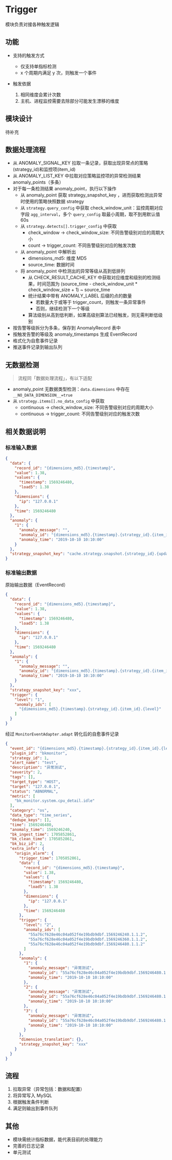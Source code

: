 # Trigger

模块负责对接各种触发逻辑

## 功能

- 支持的触发方式
    - 仅支持单指标检测
    - x 个周期内满足 y 次，则触发一个事件

- 触发依据
    1. 相同维度会累计次数
    2. 主机、进程监控需要去除部分可能发生漂移的维度

## 模块设计

待补充

## 数据处理流程

- 从 ANOMALY_SIGNAL_KEY 拉取一条记录，获取出现异常点的策略(strategy_id)和监控项(item_id)
- 从 ANOMALY_LIST_KEY 中拉取对应策略监控项的异常检测结果 anomaly_points（多条）
- 对于每一条检测结果 anomaly_point，执行以下操作
    - 从 anomaly_point 获取 strategy_snapshot_key ，进而获取检测出异常时使用的策略快照数据 strategy
    - 从 `strategy.query_config` 中获取 check_window_unit：监控周期对应字段 `agg_interval`，多个 `query_config`
      取最小周期，取不到用默认值 60s
    - 从 `strategy.detects[].trigger_config` 中获取
        - check_window -> check_window_size: 不同告警级别对应的周期大小
        - count -> trigger_count: 不同告警级别对应的触发次数
    - 从 anomaly_point 中解析出
        - dimensions_md5: 维度 MD5
        - source_time: 数据时间
    - 将 anomaly_point 中检测出的异常等级从高到低排列
        - 从 CHECK_RESULT_CACHE_KEY 中获取对应维度和级别的检测结果，时间范围为 (source_time - check_window_unit *
          check_window_size + 1) ~ source_time
        - 统计结果中带有 ANOMALY_LABEL 后缀的点的数量
            - 若数量大于或等于 trigger_count，则触发一条异常事件
            - 否则，继续检测下一个等级
        - 算法级别从高到低判断，如果高级别算法已经触发，则无需判断低级别
- 按告警等级拆分为多条，保存到 AnomalyRecord 表中
- 按触发告警的等级及 anomaly_timestamps 生成 EventRecord
- 格式化为自愈事件记录
- 推送事件记录到输出队列

## 无数据检测

> 流程同「数据处理流程」，有以下适配

- anomaly_point 无数据类型检测：`data.dimensions` 中存在 `__NO_DATA_DIMENSION__=true`
- 从 `strategy.items[].no_data_config` 中获取
    - continuous -> check_window_size: 不同告警级别对应的周期大小
    - continuous -> trigger_count: 不同告警级别对应的触发次数

## 相关数据说明

### 标准输入数据

```json
{
  "data": {
    "record_id": "{dimensions_md5}.{timestamp}",
    "value": 1.38,
    "values": {
      "timestamp": 1569246480,
      "load5": 1.38
    },
    "dimensions": {
      "ip": "127.0.0.1"
    },
    "time": 1569246480
  },
  "anomaly": {
    "1": {
      "anomaly_message": "",
      "anomaly_id": "{dimensions_md5}.{timestamp}.{strategy_id}.{item_id}.{level}",
      "anomaly_time": "2019-10-10 10:10:00"
    }
  },
  "strategy_snapshot_key": "cache.strategy.snapshot.{strategy_id}.{update_time}"
}
```

### 标准输出数据

原始输出数据（EventRecord）

```json
{
  "data": {
    "record_id": "{dimensions_md5}.{timestamp}",
    "value": 1.38,
    "values": {
      "timestamp": 1569246480,
      "load5": 1.38
    },
    "dimensions": {
      "ip": "127.0.0.1"
    },
    "time": 1569246480
  },
  "anomaly": {
    "1": {
      "anomaly_message": "",
      "anomaly_id": "{dimensions_md5}.{timestamp}.{strategy_id}.{item_id}.{level}",
      "anomaly_time": "2019-10-10 10:10:00"
    }
  },
  "strategy_snapshot_key": "xxx",
  "trigger": {
    "level": "1",
    "anomaly_ids": [
      "{dimensions_md5}.{timestamp}.{strategy_id}.{item_id}.{level}"
    ]
  }
}
```

经过 `MonitorEventAdapter.adapt` 转化后的自愈事件记录

```json
{
  "event_id": "{dimensions_md5}.{timestamp}.{strategy_id}.{item_id}.{level}",
  "plugin_id": "bkmonitor",
  "strategy_id": 1,
  "alert_name": "test",
  "description": "异常测试",
  "severity": 2,
  "tags": [],
  "target_type": "HOST",
  "target": "127.0.0.1",
  "status": "ABNORMAL",
  "metric": [
    "bk_monitor.system.cpu_detail.idle"
  ],
  "category": "os",
  "data_type": "time_series",
  "dedupe_keys": [],
  "time": 1569246480,
  "anomaly_time": 1569246240,
  "bk_ingest_time": 1705852861,
  "bk_clean_time": 1705852861,
  "bk_biz_id": 2,
  "extra_info": {
    "origin_alarm": {
      "trigger_time": 1705852861,
      "data": {
        "record_id": "{dimensions_md5}.{timestamp}",
        "value": 1.38,
        "values": {
          "timestamp": 1569246480,
          "load5": 1.38
        },
        "dimensions": {
          "ip": "127.0.0.1"
        },
        "time": 1569246480
      },
      "trigger": {
        "level": "2",
        "anomaly_ids": [
          "55a76cf628e46c04a052f4e19bdb9dbf.1569246240.1.1.2",
          "55a76cf628e46c04a052f4e19bdb9dbf.1569246360.1.1.2",
          "55a76cf628e46c04a052f4e19bdb9dbf.1569246480.1.1.2"
        ]
      },
      "anomaly": {
        "1": {
          "anomaly_message": "异常测试",
          "anomaly_id": "55a76cf628e46c04a052f4e19bdb9dbf.1569246480.1.1.1",
          "anomaly_time": "2019-10-10 10:10:00"
        },
        "2": {
          "anomaly_message": "异常测试",
          "anomaly_id": "55a76cf628e46c04a052f4e19bdb9dbf.1569246480.1.1.2",
          "anomaly_time": "2019-10-10 10:10:00"
        },
        "3": {
          "anomaly_message": "异常测试",
          "anomaly_id": "55a76cf628e46c04a052f4e19bdb9dbf.1569246480.1.1.3",
          "anomaly_time": "2019-10-10 10:10:00"
        }
      },
      "dimension_translation": {},
      "strategy_snapshot_key": "xxx"
    }
  }
}
```

## 流程

1. 拉取异常（异常包括：数据和配置）
2. 将异常写入 MySQL
3. 根据触发条件判断
4. 满足则输出到事件队列

## 其他

- 模块需统计指标数据，能代表目前的处理能力
- 完善的日志记录
- 单元测试